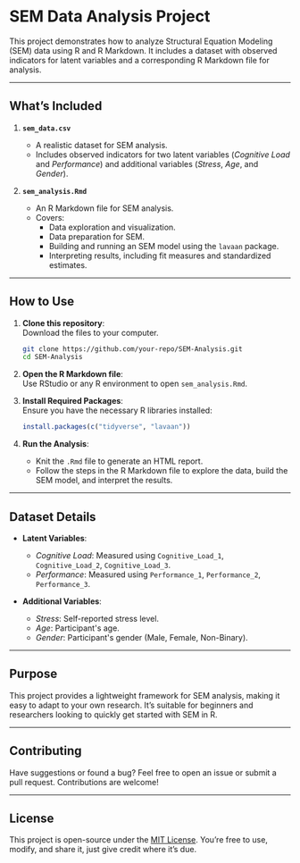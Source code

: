 
# SEM Data Analysis Project

This project demonstrates how to analyze Structural Equation Modeling (SEM) data using R and R Markdown. It includes a dataset with observed indicators for latent variables and a corresponding R Markdown file for analysis.

---

## What’s Included

1. **`sem_data.csv`**  
   - A realistic dataset for SEM analysis.
   - Includes observed indicators for two latent variables (*Cognitive Load* and *Performance*) and additional variables (*Stress*, *Age*, and *Gender*).

2. **`sem_analysis.Rmd`**  
   - An R Markdown file for SEM analysis.
   - Covers:
     - Data exploration and visualization.
     - Data preparation for SEM.
     - Building and running an SEM model using the `lavaan` package.
     - Interpreting results, including fit measures and standardized estimates.

---

## How to Use

1. **Clone this repository**:  
   Download the files to your computer.  
   ```bash
   git clone https://github.com/your-repo/SEM-Analysis.git
   cd SEM-Analysis
   ```

2. **Open the R Markdown file**:  
   Use RStudio or any R environment to open `sem_analysis.Rmd`.

3. **Install Required Packages**:  
   Ensure you have the necessary R libraries installed:  
   ```R
   install.packages(c("tidyverse", "lavaan"))
   ```

4. **Run the Analysis**:  
   - Knit the `.Rmd` file to generate an HTML report.  
   - Follow the steps in the R Markdown file to explore the data, build the SEM model, and interpret the results.

---

## Dataset Details

- **Latent Variables**:  
  - *Cognitive Load*: Measured using `Cognitive_Load_1`, `Cognitive_Load_2`, `Cognitive_Load_3`.  
  - *Performance*: Measured using `Performance_1`, `Performance_2`, `Performance_3`.  

- **Additional Variables**:  
  - *Stress*: Self-reported stress level.  
  - *Age*: Participant's age.  
  - *Gender*: Participant's gender (Male, Female, Non-Binary).  

---

## Purpose

This project provides a lightweight framework for SEM analysis, making it easy to adapt to your own research. It’s suitable for beginners and researchers looking to quickly get started with SEM in R.

---

## Contributing

Have suggestions or found a bug? Feel free to open an issue or submit a pull request. Contributions are welcome!

---

## License

This project is open-source under the [MIT License](LICENSE). You’re free to use, modify, and share it, just give credit where it’s due.

